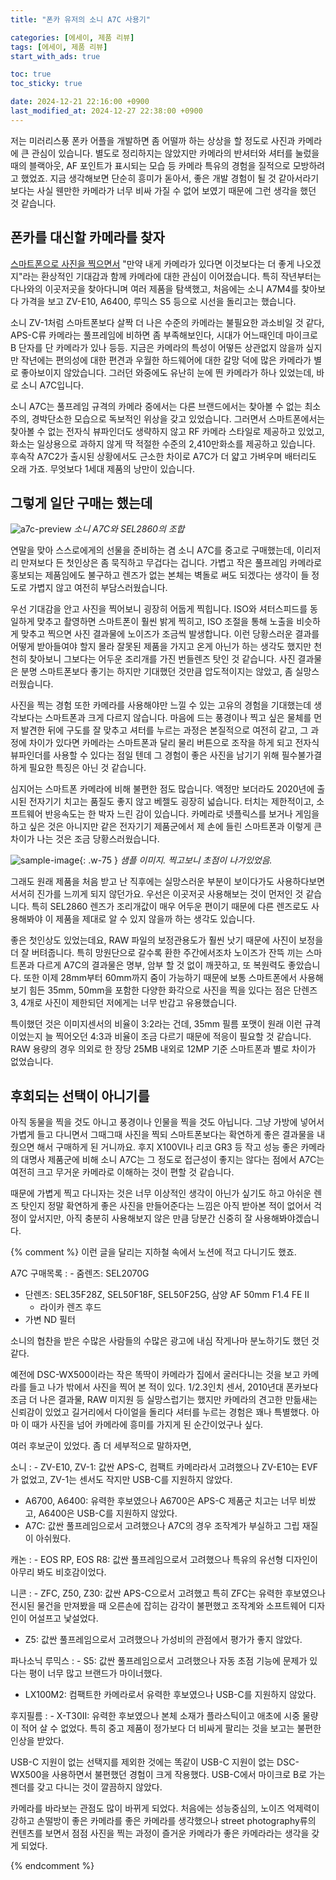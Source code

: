 ```yaml
---
title: "폰카 유저의 소니 A7C 사용기"

categories: [에세이, 제품 리뷰]
tags: [에세이, 제품 리뷰]
start_with_ads: true

toc: true
toc_sticky: true

date: 2024-12-21 22:16:00 +0900
last_modified_at: 2024-12-27 22:38:00 +0900
---
```


저는 미러리스풍 폰카 어플을 개발하면 좀 어떨까 하는 상상을 할 정도로 사진과 카메라에 큰 관심이 있습니다. 별도로 정리하지는 않았지만 카메라의 반셔터와 셔터를 눌렀을 때의 블랙아웃, AF 포인트가 표시되는 모습 등 카메라 특유의 경험을 질적으로 모방하려고 했었죠. 지금 생각해보면 단순히 흥미가 돋아서, 좋은 개발 경험이 될 것 같아서라기보다는 사실 웬만한 카메라가 너무 비싸 가질 수 없어 보였기 때문에 그런 생각을 했던 것 같습니다.

## **폰카를 대신할 카메라를 찾자**

[스마트폰으로 사진을 찍으면서](https://hyngng.github.io/posts/photos-of-gyemyo/) "만약 내게 카메라가 있다면 이것보다는 더 좋게 나오겠지"라는 환상적인 기대감과 함께 카메라에 대한 관심이 이어졌습니다. 특히 작년부터는 다나와의 이곳저곳을 찾아다니며 여러 제품을 탐색했고, 처음에는 소니 A7M4를 찾아보다 가격을 보고 ZV-E10, A6400, 루믹스 S5 등으로 시선을 돌리고는 했습니다.

소니 ZV-1처럼 스마트폰보다 살짝 더 나은 수준의 카메라는 불필요한 과소비일 것 같다, APS-C류 카메라는 풀프레임에 비하면 좀 부족해보인다, 시대가 어느때인데 마이크로 B 단자를 단 카메라가 있나 등등. 지금은 카메라의 특성이 어떻든 상관없지 않을까 싶지만 작년에는 편의성에 대한 편견과 우월한 하드웨어에 대한 갈망 덕에 많은 카메라가 별로 좋아보이지 않았습니다. 그러던 와중에도 유난히 눈에 띈 카메라가 하나 있었는데, 바로 소니 A7C입니다.

소니 A7C는 풀프레임 규격의 카메라 중에서는 다른 브랜드에서는 찾아볼 수 없는 최소주의, 경박단소한 모습으로 독보적인 위상을 갖고 있었습니다. 그러면서 스마트폰에서는 찾아볼 수 없는 전자식 뷰파인더도 생략하지 않고 RF 카메라 스타일로 제공하고 있었고, 화소는 일상용으로 과하지 않게 딱 적절한 수준의 2,410만화소를 제공하고 있습니다. 후속작 A7C2가 출시된 상황에서도 근소한 차이로 A7C가 더 얇고 가벼우며 배터리도 오래 가죠. 무엇보다 1세대 제품의 낭만이 있습니다.

## **그렇게 일단 구매는 했는데**

![a7c-preview](/2024-12-20-buying-a-camera/a7c-preview.webp)
_소니 A7C와 SEL2860의 조합_

연말을 맞아 스스로에게의 선물을 준비하는 겸 소니 A7C를 중고로 구매했는데, 이리저리 만져보다 든 첫인상은 좀 묵직하고 무겁다는 겁니다. 가볍고 작은 풀프레임 카메라로 홍보되는 제품임에도 불구하고 렌즈가 없는 본체는 벽돌로 써도 되겠다는 생각이 들 정도로 가볍지 않고 여전히 부담스러웠습니다.

우선 기대감을 안고 사진을 찍어보니 굉장히 어둡게 찍힙니다. ISO와 셔터스피드를 동일하게 맞추고 촬영하면 스마트폰이 훨씬 밝게 찍히고, ISO 조절을 통해 노출을 비슷하게 맞추고 찍으면 사진 결과물에 노이즈가 조금씩 발생합니다. 이런 당황스러운 결과를 어떻게 받아들여야 할지 몰라 잘못된 제품을 가지고 온게 아닌가 하는 생각도 했지만 천천히 찾아보니 그보다는 어두운 조리개를 가진 번들렌즈 탓인 것 같습니다. 사진 결과물은 분명 스마트폰보다 좋기는 하지만 기대했던 것만큼 압도적이지는 않았고, 좀 실망스러웠습니다.

사진을 찍는 경험 또한 카메라를 사용해야만 느낄 수 있는 고유의 경험을 기대했는데 생각보다는 스마트폰과 크게 다르지 않습니다. 마음에 드는 풍경이나 찍고 싶은 물체를 먼저 발견한 뒤에 구도를 잘 맞추고 셔터를 누르는 과정은 본질적으로 여전히 같고, 그 과정에 차이가 있다면 카메라는 스마트폰과 달리 물리 버튼으로 조작을 하게 되고 전자식 뷰파인더를 사용할 수 있다는 점일 텐데 그 경험이 좋은 사진을 남기기 위해 필수불가결하게 필요한 특징은 아닌 것 같습니다.

심지어는 스마트폰 카메라에 비해 불편한 점도 많습니다. 액정만 보더라도 2020년에 출시된 전자기기 치고는 품질도 좋지 않고 베젤도 굉장히 넓습니다. 터치는 제한적이고, 소프트웨어 반응속도는 한 박자 느린 감이 있습니다. 카메라로 넷플릭스를 보거나 게임을 하고 싶은 것은 아니지만 같은 전자기기 제품군에서 제 손에 들린 스마트폰과 이렇게 큰 차이가 나는 것은 조금 당황스러웠습니다.

![sample-image](/2024-12-20-buying-a-camera/sample-image.webp){: .w-75 }
_샘플 이미지. 찍고보니 초점이 나가있었음._

그래도 원래 제품을 처음 받고 난 직후에는 실망스러운 부분이 보이다가도 사용하다보면 서서히 진가를 느끼게 되지 않던가요. 우선은 이곳저곳 사용해보는 것이 먼저인 것 같습니다. 특히 SEL2860 렌즈가 조리개값이 매우 어두운 편이기 때문에 다른 렌즈로도 사용해봐야 이 제품을 제대로 알 수 있지 않을까 하는 생각도 있습니다.

좋은 첫인상도 있었는데요, RAW 파일의 보정관용도가 훨씬 낫기 때문에 사진이 보정을 더 잘 버텨줍니다. 특히 망원단으로 갈수록 환한 주간에서조차 노이즈가 잔뜩 끼는 스마트폰과 다르게 A7C의 결과물은 명부, 암부 할 것 없이 깨끗하고, 또 복원력도 좋았습니다. 또한 이제 28mm부터 60mm까지 줌이 가능하기 때문에 보통 스마트폰에서 사용해보기 힘든 35mm, 50mm을 포함한 다양한 화각으로 사진을 찍을 있다는 점은 단렌즈 3, 4개로 사진이 제한되던 저에게는 너무 반갑고 유용했습니다.

특이했던 것은 이미지센서의 비율이 3:2라는 건데, 35mm 필름 포맷이 원래 이런 규격이었는지 늘 찍어오던 4:3과 비율이 조금 다르기 때문에 적응이 필요할 것 같습니다. RAW 용량의 경우 의외로 한 장당 25MB 내외로 12MP 기준 스마트폰과 별로 차이가 없었습니다.

## **후회되는 선택이 아니기를**

아직 동물을 찍을 것도 아니고 풍경이나 인물을 찍을 것도 아닙니다. 그냥 가방에 넣어서 가볍게 들고 다니면서 그때그때 사진을 찍되 스마트폰보다는 확연하게 좋은 결과물을 내줬으면 해서 구매하게 된 거니까요. 후지 X100VI나 리코 GR3 등 작고 성능 좋은 카메라의 대명사 제품군에 비해 소니 A7C는 그 정도로 접근성이 좋지는 않다는 점에서 A7C는 여전히 크고 무거운 카메라로 이해하는 것이 편할 것 같습니다.

때문에 가볍게 찍고 다니자는 것은 너무 이상적인 생각이 아닌가 싶기도 하고 아쉬운 렌즈 탓인지 정말 확연하게 좋은 사진을 만들어준다는 느낌은 아직 받아본 적이 없어서 걱정이 앞서지만, 아직 충분히 사용해보지 않은 만큼 당분간 신중히 잘 사용해봐야겠습니다.

{% comment %}
이런 글을 달리는 지하철 속에서 노션에 적고 다니기도 했죠.

A7C 구매목록
: - 줌렌즈: SEL2070G
- 단렌즈: SEL35F28Z, SEL50F18F, SEL50F25G, 삼양 AF 50mm F1.4 FE II
    - 라이카 렌즈 후드
- 가변 ND 필터

소니의 협찬을 받은 수많은 사람들의 수많은 광고에 내심 작게나마 분노하기도 했던 것 같다.

예전에 DSC-WX500이라는 작은 똑딱이 카메라가 집에서 굴러다니는 것을 보고 카메라를 들고 나가 밖에서 사진을 찍어 본 적이 있다. 1/2.3인치 센서, 2010년대 폰카보다 조금 더 나은 결과물, RAW 미지원 등 실망스럽기는 했지만 카메라의 견고한 만듦새는 신뢰감이 있었고 길거리에서 다이얼을 돌리다 셔터를 누르는 경험은 꽤나 특별했다. 아마 이 때가 사진을 넘어 카메라에 흥미를 가지게 된 순간이었구나 싶다.

여러 후보군이 있었다. 좀 더 세부적으로 말하자면, 

소니
: - ZV-E10, ZV-1: 값싼 APS-C, 컴팩트 카메라라서 고려했으나 ZV-E10는 EVF가 없었고, ZV-1는 센서도 작지만 USB-C를 지원하지 않았다.
- A6700, A6400: 유력한 후보였으나 A6700은 APS-C 제품군 치고는 너무 비쌌고, A6400은 USB-C를 지원하지 않았다.
- A7C: 값싼 풀프레임으로서 고려했으나 A7C의 경우 조작계가 부실하고 그립 재질이 아쉬웠다.

캐논
: - EOS RP, EOS R8: 값싼 풀프레임으로서 고려했으나 특유의 유선형 디자인이 아무리 봐도 비호감이었다.

니콘
: - ZFC, Z50, Z30: 값싼 APS-C으로서 고려했고 특히 ZFC는 유력한 후보였으나 전시된 물건을 만져봤을 때 오른손에 잡히는 감각이 불편했고 조작계와 소프트웨어 디자인이 어설프고 낯설었다.
- Z5: 값싼 풀프레임으로서 고려했으나 가성비의 관점에서 평가가 좋지 않았다.

파나소닉 루믹스
: - S5: 값싼 풀프레임으로서 고려했으나 자동 초점 기능에 문제가 있다는 평이 너무 많고 브랜드가 마이너했다.
- LX100M2: 컴팩트한 카메라로서 유력한 후보였으나 USB-C를 지원하지 않았다.

후지필름
: - X-T30II: 유력한 후보였으나 본체 소재가 플라스틱이고 애초에 시중 물량이 적어 살 수 없었다. 특히 중고 제품이 정가보다 더 비싸게 팔리는 것을 보고는 불편한 인상을 받았다.

USB-C 지원이 없는 선택지를 제외한 것에는 똑같이 USB-C 지원이 없는 DSC-WX500을 사용하면서 불편했던 경험이 크게 작용했다. USB-C에서 마이크로 B로 가는 젠더를 갖고 다니는 것이 깔끔하지 않았다.

카메라를 바라보는 관점도 많이 바뀌게 되었다. 처음에는 성능중심의, 노이즈 억제력이 강하고 손떨방이 좋은 카메라를 좋은 카메라를 생각했으나 street photography류의 컨텐츠를 보면서 점점 사진을 찍는 과정이 즐거운 카메라가 좋은 카메라라는 생각을 갖게 되었다.

{% endcomment %}